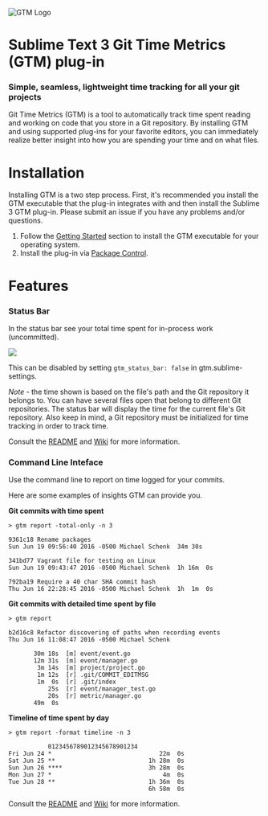 ![GTM Logo](https://raw.githubusercontent.com/git-time-metric/gtm-atom-plugin/master/lib/GTMLogo-128.png)
# Sublime Text 3 Git Time Metrics (GTM) plug-in
### Simple, seamless, lightweight time tracking for all your git projects

Git Time Metrics (GTM) is a tool to automatically track time spent reading and working on code that you store in a Git repository. By installing GTM and using supported plug-ins for your favorite editors, you can immediately realize better insight into how you are spending your time and on what files.

# Installation

Installing GTM is a two step process.  First, it's recommended you install the GTM executable that the plug-in integrates with and then install the Sublime 3 GTM plug-in.  Please submit an issue if you have any problems and/or questions.

1. Follow the [Getting Started](https://github.com/git-time-metric/gtm/blob/master/README.md) section to install the GTM executable for your operating system.
2. Install the plug-in via [Package Control](https://packagecontrol.io).

# Features

### Status Bar

In the status bar see your total time spent for in-process work (uncommitted).

![](https://cloud.githubusercontent.com/assets/630550/16570803/e25a7980-4212-11e6-9e7a-a6eff4be118c.png)

This can be disabled by setting `gtm_status_bar: false` in gtm.sublime-settings.

*Note* - the time shown is based on the file's path and the Git repository it belongs to. You can have several files open that belong to different Git repositories. The status bar will display the time for the current file's Git repository.  Also keep in mind, a Git repository must be initialized for time tracking in order to track time.

Consult the [README](https://github.com/git-time-metric/gtm/blob/master/README.md) and [Wiki](https://github.com/git-time-metric/gtm/wiki) for more information.

### Command Line Inteface

Use the command line to report on time logged for your commits.

Here are some examples of insights GTM can provide you.

**Git commits with time spent**
```
> gtm report -total-only -n 3

9361c18 Rename packages
Sun Jun 19 09:56:40 2016 -0500 Michael Schenk  34m 30s

341bd77 Vagrant file for testing on Linux
Sun Jun 19 09:43:47 2016 -0500 Michael Schenk  1h 16m  0s

792ba19 Require a 40 char SHA commit hash
Thu Jun 16 22:28:45 2016 -0500 Michael Schenk  1h  1m  0s
```

**Git commits with detailed time spent by file**

```
> gtm report

b2d16c8 Refactor discovering of paths when recording events
Thu Jun 16 11:08:47 2016 -0500 Michael Schenk

       30m 18s  [m] event/event.go
       12m 31s  [m] event/manager.go
        3m 14s  [m] project/project.go
        1m 12s  [r] .git/COMMIT_EDITMSG
        1m  0s  [r] .git/index
           25s  [r] event/manager_test.go
           20s  [r] metric/manager.go
       49m  0s
```

**Timeline of time spent by day**

```
> gtm report -format timeline -n 3

           0123456789012345678901234
Fri Jun 24 *                              22m  0s
Sat Jun 25 **                          1h 28m  0s
Sun Jun 26 ****                        3h 28m  0s
Mon Jun 27 *                               4m  0s
Tue Jun 28 **                          1h 36m  0s
                                       6h 58m  0s
```

Consult the [README](https://github.com/git-time-metric/gtm/blob/master/README.md) and [Wiki](https://github.com/git-time-metric/gtm/wiki) for more information.
